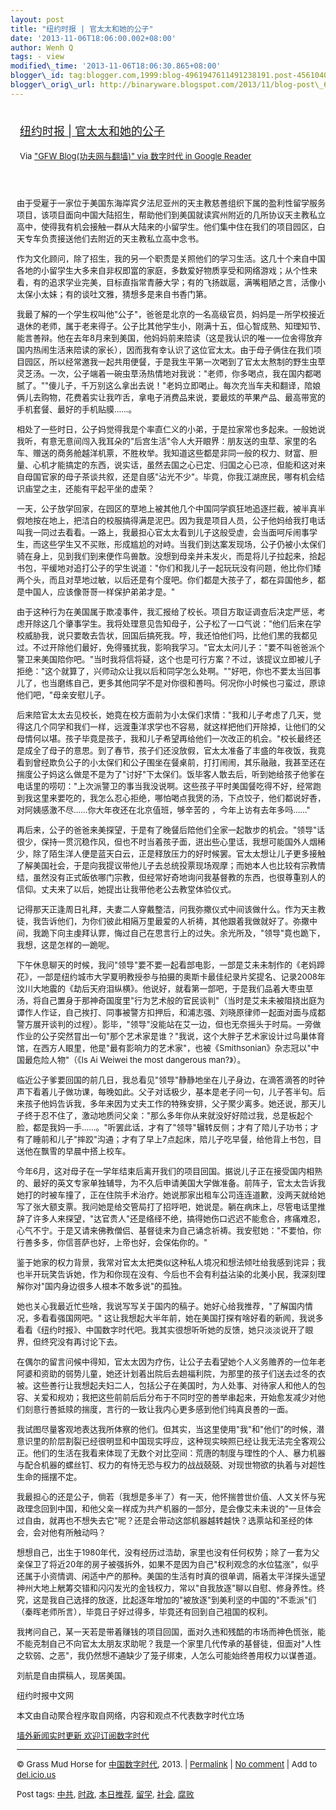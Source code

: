 ```yaml
--- 
layout: post 
title: "纽约时报 | 官太太和她的公子" 
date: '2013-11-06T18:06:00.002+08:00' 
author: Wenh Q
tags: - view
modified\_time: '2013-11-06T18:06:30.865+08:00' 
blogger\_id: tag:blogger.com,1999:blog-4961947611491238191.post-4561040796750848340
blogger\_orig\_url: http://binaryware.blogspot.com/2013/11/blog-post\_6.html
---
```

<div style="margin: 10px; padding: 5px;">

<div style="font-size: 18px;">

[纽约时报 |
官太太和她的公子](http://feedproxy.google.com/~r/chinagfwblog/~3/q0T5lYPdiU4/)

</div>

<div style="font-size: 13px;">

Via ["GFW Blog(功夫网与翻墙)" via 数字时代 in Google
Reader](https://www.blogger.com/blogger.g?blogID=4961947611491238191)

</div>

</div>

<div style="font-size: 13px; padding: 15px 0 10px 10px;">

由于受雇于一家位于美国东海岸宾夕法尼亚州的天主教慈善组织下属的盈利性留学服务项目，该项目面向中国大陆招生，帮助他们到美国就读宾州附近的几所协议天主教私立高中，使得我有机会接触一群从大陆来的小留学生。他们集中住在我们的项目园区，白天专车负责接送他们去附近的天主教私立高中念书。

作为文化顾问，除了招生，我的另一个职责是关照他们的学习生活。这几十个来自中国各地的小留学生大多来自非权即富的家庭，多数爱好物质享受和网络游戏；从个性来看，有的追求学业完美，目标直指常青藤大学；有的飞扬跋扈，满嘴粗陋之言，活像小太保小太妹；有的谈吐文雅，猜想多是来自书香门第。

我最了解的一个学生权叫他"公子"，爸爸是北京的一名高级官员，妈妈是一所学校接近退休的老师，属于老来得子。公子比其他学生小，刚满十五，但心智成熟、知理知节、能言善辩。他在去年8月来到美国，他妈妈前来陪读（这是我认识的唯一一位舍得放弃国内热闹生活来陪读的家长），因而我有幸认识了这位官太太。由于母子俩住在我们项目园区，所以经常邀我一起共用便餐，于是我生平第一次喝到了官太太熬制的野生虫草灵芝汤。一次，公子端着一碗虫草汤热情地对我说："老师，你多喝点，我在国内都喝腻了。""傻儿子，千万别这么拿出去说！"老妈立即喝止。每次充当车夫和翻译，陪娘俩儿去购物，花费着实让我咋舌，拿电子消费品来说，要最炫的苹果产品、最高带宽的手机套餐、最好的手机贴膜……。

相处了一些时日，公子妈觉得我是个率直仁义的小弟，于是拉家常也多起来。一般她说我听，有意无意间闯入我耳朵的"后宫生活"令人大开眼界：朋友送的虫草、家里的名车、赠送的商务舱越洋机票，不胜枚举。我知道这些都是非同一般的权力、财富、胆量、心机才能搞定的东西，说实话，虽然去国之心已定、归国之心已凉，但能和这对来自母国官家的母子茶谈共叙，还是自感"沾光不少"。毕竟，你我江湖庶民，哪有机会结识庙堂之主，还能有平起平坐的虚荣？

一天，公子放学回家，在园区的草地上被其他几个中国同学疯狂地追逐拦截，被半真半假地按在地上，把洁白的校服搞得满是泥巴。因为我是项目人员，公子他妈给我打电话叫我一同过去看看。一路上，我最担心官太太看到儿子这般受虐，会当面呵斥闹事学生，而这些学生又不买账，形成尴尬的对峙。当我们到达案发现场，公子仍被小太保们骑在身上，见到我们到来便作鸟兽散。没想到母亲并未发火，而是将儿子拉起来，拾起书包，平缓地对追打公子的学生说道："你们和我儿子一起玩玩没有问题，他比你们矮两个头，而且对草地过敏，以后还是有个度吧。你们都是大孩子了，都在异国他乡，都是中国人，应该像哥哥一样保护弟弟才是。"

由于这种行为在美国属于欺凌事件，我汇报给了校长。项目方取证调查后决定严惩，考虑开除这几个肇事学生。我将处理意见告知母子，公子松了一口气说："他们后来在学校威胁我，说只要敢去告状，回国后搞死我。哼，我还怕他们吗，比他们黑的我都见过。不过开除他们最好，免得骚扰我，影响我学习。"官太太问儿子："要不叫爸爸派个警卫来美国陪你吧。"当时我将信将疑，这个也是可行方案？不过，该提议立即被儿子拒绝："这个就算了，兴师动众让我以后和同学怎么处啊。""好吧，你也不要太当回事儿了，也当磨练自己，更多其他同学不是对你很和善吗。何况你小时候也刁蛮过，原谅他们吧，"母亲安慰儿子。

后来陪官太太去见校长，她竟在校方面前为小太保们求情："我和儿子考虑了几天，觉得这几个同学和我们一样，远渡重洋求学也不容易，就这样把他们开除掉，让他们的父母情何以堪。孩子毕竟是孩子，我和儿子希望再给他们一次改正的机会。"校长最终还是成全了母子的意思。到了春节，孩子们还没放假，官太太准备了丰盛的年夜饭，我竟看到曾经欺负公子的小太保们和公子围坐在餐桌前，打打闹闹，其乐融融，我甚至还在揣度公子妈这么做是不是为了"讨好"下太保们。饭毕客人散去后，听到她给孩子他爹在电话里的唠叨："上次派警卫的事当我没说啊。这些孩子平时美国餐吃得不好，经常跑到我这里来要吃的，我怎么忍心拒绝，哪怕喝点我煲的汤，下点饺子，他们都说好香，对阿姨感激不尽……你大年夜还在北京值班，够辛苦的
，今年上访有去年多吗……"

再后来，公子的爸爸来美探望，于是有了晚餐后陪他们全家一起散步的机会。"领导"话很少，保持一贯沉稳作风，但也不时当着孩子面，迸出些心里话，我想可能国外人烟稀少，除了陌生洋人便是蓝天白云，正是释放压力的好时候罢。官太太想让儿子更多接触了解美国社会，于是向我提议带他儿子去总统投票现场观摩；而她本人也比较有宗教情结，虽然没有正式皈依哪门宗教，但经常好奇地询问我基督教的东西，也很尊重别人的信仰。丈夫来了以后，她提出让我带他老公去教堂体验仪式。

记得那天正逢周日礼拜，夫妻二人穿戴整洁，问我弥撒仪式中间该做什么。作为天主教徒，我告诉他们，为你们彼此相隔万里最爱的人祈祷，其他跟着我做就好了。弥撒中间，我跪下向主虔拜认罪，悔过自己在思言行上的过失。余光所及，"领导"竟也跪下，我想，这是怎样的一跪呢。

下午休息聊天的时候，我问"领导"要不要一起看部电影，一部是艾未未制作的《老妈蹄花》，一部是纽约城市大学夏明教授参与拍摄的奥斯卡最佳纪录片奖提名、记录2008年汶川大地震的《劫后天府泪纵横》。他说好，就看第一部吧，于是我们品着大枣虫草汤，将自己置身于那神奇国度里"行为艺术般的官民谈判"（当时是艾未未被阻挠出庭为谭作人作证，自己挨打、同事被警方扣押后，和浦志强、刘晓原律师一起面对面与成都警方展开谈判的过程）。影毕，"领导"没能站在艾一边，但也无奈摇头于时局。一旁做作业的公子突然冒出一句"那个艺术家是谁？"我说，这个大胖子艺术家设计过鸟巢体育馆，在西方人眼里，他是"最有影响力的艺术家"，也被《Smithsonian》杂志冠以"中国最危险人物"（《Is
Ai Weiwei the most dangerous man?》）。

临近公子爹要回国的前几日，我总看见"领导"静静地坐在儿子身边，在滴答滴答的时钟声下看着儿子做功课，每晚如此。父子对话极少，基本是老子问一句，儿子答半句。后来孩子他妈告诉我，多年来因为丈夫工作的特殊安排，父子聚少离多。她还说，那天儿子终于忍不住了，激动地质问父亲："那么多年你从来就没好好陪过我，总是板起个脸，都是我妈一手……。"听罢此话，才有了"领导"辗转反侧；才有了陪儿子功书；才有了睡前和儿子"摔跤"沟通；才有了早上7点起床，陪儿子吃早餐，给他背上书包，目送他在飘雪的早晨中搭上校车。

今年6月，这对母子在一学年结束后离开我们的项目回国。据说儿子正在接受国内相熟的、最好的英文专家单独辅导，为不久后申请美国大学做准备。前阵子，官太太告诉我她打的时被车撞了，正在住院手术治疗。她说那家出租车公司连连道歉，没两天就给她写了张大额支票。我问她是给交管局打了招呼吧，她说是。躺在病床上，尽管电话里推辞了许多人来探望，"达官贵人"还是络绎不绝，搞得她伤口迟迟不能愈合，疼痛难忍，心气不宁。于是又请来佛教僧侣、基督徒来为自己诵念祈祷。我安慰她："不要怕，你行善多多，你信菩萨也好，上帝也好，会保佑你的。"

鉴于她家的权力背景，我常对官太太把类似这种私人境况和想法倾吐给我感到诧异；我也半开玩笑告诉她，作为和你现在没有、今后也不会有利益沾染的北美小民，我深刻理解你对"国内身边很多人根本不敢多说"的孤独。

她也关心我最近忙些啥，我说写写关于国内的稿子。她好心给我推荐，"了解国内情况，多看看强国网吧。"
这让我想起大半年前，她在美国打探有啥好看的新闻，我说多看看《纽约时报》、中国数字时代吧。我其实很想听听她的反馈，她只淡淡说开了眼界，但终究没有再讨论下去。

在偶尔的留言问候中得知，官太太因为疗伤，让公子去看望她个人义务赡养的一位年老阿婆和资助的弱势儿童，她还计划着出院后去趟福利院，为那里的孩子们送去过冬的衣被。这些善行让我想起夫妇二人，包括公子在美国时，为人处事、对待家人和他人的包容、关爱和规劝；我把这些前前后后分布于不同时空的善举串起来，开始愈发减少对他们刻意行善抵赎的揣度，言行的一致让我内心更多感到他们纯真良善的一面。

我试图尽量客观地表达我所体察的他们。但其实，当这里使用"我"和"他们"的时候，潜意识里的阶层割裂已经很明显和中国现实呼应，这种现实映照已经让我无法完全客观公正。他们的生活在我看来体现了无数个对比空间：荒唐的制度与理性的个人、暴力机器与配合机器的螺丝钉、权力的有恃无恐与权力的战战兢兢、对现世物欲的执着与对超性生命的摇摆不定。

我最担心的还是公子，倘若（我想是多半了）有一天，他怀揣普世价值、人文关怀与宪政理念回到中国，和他父亲一样成为共产机器的一部分，是会像艾未未说的"一旦体会过自由，就再也不想失去它"呢？还是会带动这部机器越转越快？选票站和圣经的体会，会对他有所触动吗？

想想自己，出生于1980年代，没有经历过浩劫，家里也没有任何权势；除了一套为父亲保卫了将近20年的房子被强拆外，如果不是因为自己"权利观念的水位猛涨"，似乎还属于小资情调、闲适中产的那种。美国的生活有时真的很单调，隔着太平洋探头遥望神州大地上觥筹交错和闪闪发光的金钱权力，常以"自我放逐"聊以自慰、修身养性。终究，这是我自己选择的放逐，比起逐年增加的"被放逐"到美利坚的中国的"不乖派"们（秦晖老师所言），毕竟日子好过得多，毕竟还有回到自己祖国的权利。

我拷问自己，某一天若是带着赚钱的项目回国，面对久违和残酷的市场而神色慌张，能不能克制自己不向官太太朋友求助呢？我是一个家里几代传承的基督徒，但面对"人性之软弱、之恶"，我仍然想不通缺少了笼子绑束，人怎么可能始终善用权力以谋善道。

刘航是自由撰稿人，现居美国。

纽约时报中文网

本文由自动聚合程序取自网络，内容和观点不代表数字时代立场

[墙外新闻实时更新 欢迎订阅数字时代](http://eepurl.com/mstlf)


------------------------------------------------------------------------

© Grass Mud Horse for
[中国数字时代](http://chinadigitaltimes.net/chinese), 2013. |
[Permalink](http://chinadigitaltimes.net/chinese/2013/11/%E7%BA%BD%E7%BA%A6%E6%97%B6%E6%8A%A5-%E5%AE%98%E5%A4%AA%E5%A4%AA%E5%92%8C%E5%A5%B9%E7%9A%84%E5%85%AC%E5%AD%90/)
| [No
comment](http://chinadigitaltimes.net/chinese/2013/11/%E7%BA%BD%E7%BA%A6%E6%97%B6%E6%8A%A5-%E5%AE%98%E5%A4%AA%E5%A4%AA%E5%92%8C%E5%A5%B9%E7%9A%84%E5%85%AC%E5%AD%90/#comments)
| Add to
[del.icio.us](http://del.icio.us/post?url=http://chinadigitaltimes.net/chinese/2013/11/%E7%BA%BD%E7%BA%A6%E6%97%B6%E6%8A%A5-%E5%AE%98%E5%A4%AA%E5%A4%AA%E5%92%8C%E5%A5%B9%E7%9A%84%E5%85%AC%E5%AD%90/&title=%E7%BA%BD%E7%BA%A6%E6%97%B6%E6%8A%A5%20%7C%20%E5%AE%98%E5%A4%AA%E5%A4%AA%E5%92%8C%E5%A5%B9%E7%9A%84%E5%85%AC%E5%AD%90)

Post tags:
[中共](http://chinadigitaltimes.net/chinese/tag/%E4%B8%AD%E5%85%B1/?category=10466),
[时政](http://chinadigitaltimes.net/chinese/tag/%E6%97%B6%E6%94%BF/?category=10466),
[本日推荐](http://chinadigitaltimes.net/chinese/tag/%E6%9C%AC%E6%97%A5%E6%8E%A8%E8%8D%90/?category=10466),
[留学](http://chinadigitaltimes.net/chinese/tag/%E7%95%99%E5%AD%A6/?category=10466),
[社会](http://chinadigitaltimes.net/chinese/tag/%E7%A4%BE%E4%BC%9A/?category=10466),
[腐败](http://chinadigitaltimes.net/chinese/tag/%E8%85%90%E8%B4%A5/?category=10466)

</div>
